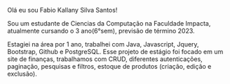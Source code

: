 Olá eu sou Fabio Kallany Silva Santos!

Sou um estudante de Ciencias da Computação na Faculdade Impacta, atualmente cursando o 3 ano(6°sem), previsão de término 2023.

Estagiei na área por 1 ano, trabalhei com Java, Javascript, Jquery, Bootstrap, Github e PostgreSQL. Esse projeto de estágio foi focado em um site de finanças, trabalhamos com CRUD, diferentes autenticações, paginação, pesquisas e filtros, estoque de produtos (criação, edição e exclusão).
